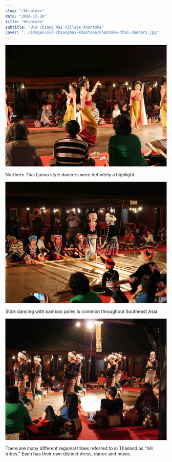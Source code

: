 ```yaml
---
slug: "/khantoke"
date: "2016-12-28"
title: "Khantoke"
subtitle: "Old Chiang Mai Village Khantoke"
cover: "../images/old-chiangmai-khantoke/khantoke-thai-dancers.jpg"
---
```

<div>

![thai-dancers](../images/old-chiangmai-khantoke/khantoke-thai-dancers.jpg)

Northern Thai Lanna style dancers were definitely a highlight. 

</div>
<div>


![stick-dancers](../images/old-chiangmai-khantoke/khantoke-hill-tribe-stick-dancers.jpg)
 
Stick dancing with bamboo poles is common throughout Southeast Asia.

</div>
<div>

![hill-tribe-dancers](../images/old-chiangmai-khantoke/khantoke-hill-tribe-hmong-dancers.jpg)

There are many different regional tribes referred to in Thailand as "hill tribes."  Each has their own distinct dress, dance and music.

</div>